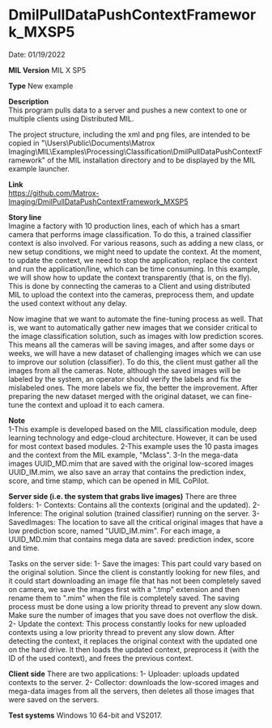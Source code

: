 # DmilPullDataPushContextFramework_MXSP5

Date: 01/19/2022

**MIL Version** MIL X SP5  

**Type** New example

**Description**  
This program pulls data to a server and pushes a new context to one or multiple clients using Distributed MIL.

The project structure, including the xml and png files, are intended to be copied in "\Users\Public\Documents\Matrox Imaging\MIL\Examples\Processing\Classification\DmilPullDataPushContextFramework" of the MIL installation directory and to be displayed by the MIL example launcher.

**Link**  
https://github.com/Matrox-Imaging/DmilPullDataPushContextFramework_MXSP5

**Story line**  
Imagine a factory with 10 production lines, each of which has a smart camera that performs image classification. To do this, a trained classifier context is also involved. For various reasons, such as adding a new class, or new setup conditions, we might need to update the context. At the moment, to update the context, we need to stop the application, replace the context and run the application/line, which can be time consuming.  In this example, we will show how to update the context transparently (that is, on the fly). This is done by connecting the cameras to a Client and using distributed MIL to upload the context into the cameras, preprocess them, and update the used context without any delay. 

Now imagine that we want to automate the fine-tuning process as well. That is, we want to automatically gather new images that we consider critical to the image classification solution, such as images with low prediction scores. This means all the cameras will be saving images, and after some days or weeks, we will have a new dataset of challenging images which we can use to improve our solution (classifier). To do this, the client must gather all the images from all the cameras. Note, although the saved images will be labeled by the system, an operator should verify the labels and fix the mislabeled ones. The more labels we fix, the better the improvement. 
After preparing the new dataset merged with the original dataset, we can fine-tune the context and upload it to each camera. 

**Note**  
1-This example is developed based on the MIL classification module, deep learning technology and edge-cloud architecture. However, it can be used for most context based modules. 
2-This example uses the 10 pasta images and the context from the MIL example, "Mclass".
3-In the mega-data images UUID_MD.mim that are saved with the original low-scored images UUID_IM.mim, we also save an array that contains the prediction index, score, and time stamp, which can be opened in MIL CoPilot.

**Server side (i.e. the system that grabs live images)**
There are three folders:
1- Contexts:  Contains all the contexts (original and the updated).
2- Inference: The original solution (trained classifier) running on the server.
3- SavedImages: The location to save all the critical original images that have a low prediction score, named "UUID_IM.mim". For each image, a UUID_MD.mim that contains mega data are saved: prediction index, score and time.

Tasks on the server side:
1- Save the images: This part could vary based on the original solution. 
Since the client is constantly looking for new files, and it could start downloading an image file that has not been completely saved on camera, we save the images first with a ".tmp" extension and then rename them to ".mim" when the file is completely saved. 
The saving process must be done using a low priority thread to prevent any slow down. 
Make sure the number of images that you save does not overflow the disk. 
2- Update the context: 
This process constantly looks for new uploaded contexts using a low priority thread to prevent any slow down. 
After detecting the context, it replaces the original context with the updated one on the hard drive. It then loads the updated context, preprocess it (with the ID of the used context), and frees the previous context. 

**Client side**
There are two applications:
1- Uploader:  uploads updated contexts to the server.
2- Collector: downloads the low-scored images and mega-data images from all the servers, then deletes all those images that were saved on the servers.

**Test systems**
Windows 10 64-bit and VS2017.
